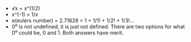 - √x = x^(1/2)
- x^(-1) = 1/x
- e(eulers number) = 2.71828 = 1 + 1/1! + 1/2! + 1/3!...
- 0⁰ is not undefined, it is just not defined. There are two options for what 0⁰ could be, 0 and 1. Both answers have merit.
